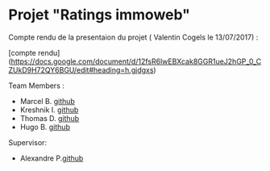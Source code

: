 # Projet "Ratings immoweb"

Compte rendu de la presentaion du projet ( Valentin Cogels le 13/07/2017) :

[compte rendu] (https://docs.google.com/document/d/12fsR6lwEBXcak8GGR1ueJ2hGP_0_CZUkD9H72QY6BGU/edit#heading=h.gjdgxs)

Team Members : 

   - Marcel B. [github]( https://github.com/KJayce)
   - Kreshnik I. [github](https://github.com/beThek)
   - Thomas D. [github](https://github.com/Blutshy)
   - Hugo B. [github](https://github.com/kvalrie)
    
    
Supervisor:

   - Alexandre P.[github](https://github.com/pixeline)
    
